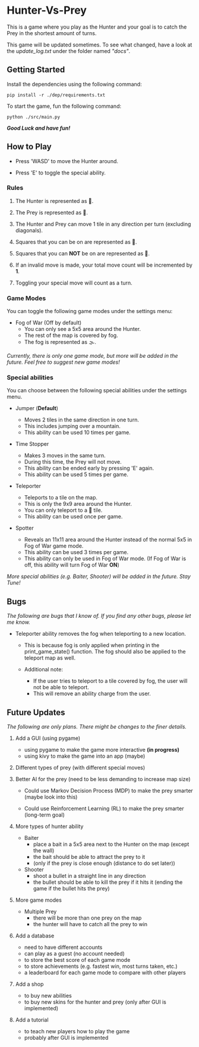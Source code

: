 # Hunter-Vs-Prey
This is a game where you play as the Hunter and your goal is to catch the Prey in the shortest amount of turns. 

This game will be updated sometimes. To see what changed, have a look at the *update_log.txt* under the folder named *"docs"*.

## Getting Started
Install the dependencies using the following command:

    pip install -r ./dep/requirements.txt

To start the game, fun the following command:

    python ./src/main.py

***Good Luck and have fun!***

## How to Play
* Press 'WASD' to move the Hunter around.

* Press 'E' to toggle the special ability.

### Rules
1. The Hunter is represented as 🦊.

2. The Prey is represented as 👨.

3. The Hunter and Prey can move 1 tile in any direction per turn (excluding diagonals).

4. Squares that you can be on are represented as 🌳.

5. Squares that you can **NOT** be on are represented as 🗻.

6. If an invalid move is made, your total move count will be incremented by **1**.

7. Toggling your special move will count as a turn.

### Game Modes
You can toggle the following game modes under the settings menu:

- Fog of War (Off by default)
    - You can only see a 5x5 area around the Hunter.
    - The rest of the map is covered by fog.
    - The fog is represented as 🌫️.

*Currently, there is only one game mode, but more will be added in the future. Feel free to suggest new game modes!*

### Special abilities

You can choose between the following special abilities under the settings menu.

- Jumper (**Default**)
    - Moves 2 tiles in the same direction in one turn.
    - This includes jumping over a mountain.
    - This ability can be used 10 times per game.

- Time Stopper
    - Makes 3 moves in the same turn.
    - During this time, the Prey will not move.
    - This ability can be ended early by pressing 'E' again.
    - This ability can be used 5 times per game.

- Teleporter
    - Teleports to a tile on the map.
    - This is only the 9x9 area around the Hunter.
    - You can only teleport to a 🌳 tile.
    - This ability can be used once per game.

- Spotter
    - Reveals an 11x11 area around the Hunter instead of the normal 5x5 in Fog of War game mode.
    - This ability can be used 3 times per game.
    - This ability can only be used in Fog of War mode. (If Fog of War is off, this ability will turn Fog of War **ON**)

*More special abilities (e.g. Baiter, Shooter) will be added in the future. Stay Tune!*

## Bugs
*The following are bugs that I know of. If you find any other bugs, please let me know.*

- Teleporter ability removes the fog when teleporting to a new location.
    
    - This is because fog is only applied when printing in the print_game_state() function.
    The fog should also be applied to the teleport map as well.

    - Additional note: 
        - If the user tries to teleport to a tile covered by fog, the user will not be able to teleport.
        - This will remove an ability charge from the user.

## Future Updates

*The following are only plans. There might be changes to the finer details.*

1. Add a GUI (using pygame)
    - using pygame to make the game more interactive **(in progress)**
    - using kivy to make the game into an app (maybe)

2. Different types of prey (with different special moves)

3. Better AI for the prey (need to be less demanding to increase map size)

    - Could use Markov Decision Process (MDP) to make the prey smarter (maybe look into this)

    - Could use Reinforcement Learning (RL) to make the prey smarter (long-term goal)

4. More types of hunter ability
    - Baiter
        - place a bait in a 5x5 area next to the Hunter on the map (except the wall)
        - the bait should be able to attract the prey to it
        - (only if the prey is close enough (distance to do set later))
    - Shooter
        - shoot a bullet in a straight line in any direction
        - the bullet should be able to kill the prey if it hits it (ending the game if the bullet hits the prey)

5. More game modes
    - Multiple Prey
        - there will be more than one prey on the map
        - the hunter will have to catch all the prey to win
        
6. Add a database
    - need to have different accounts
    - can play as a guest (no account needed)
    - to store the best score of each game mode
    - to store achievements (e.g. fastest win, most turns taken, etc.)
    - a leaderboard for each game mode to compare with other players

7. Add a shop
    - to buy new abilities
    - to buy new skins for the hunter and prey (only after GUI is implemented)

8. Add a tutorial
    - to teach new players how to play the game
    - probably after GUI is implemented
